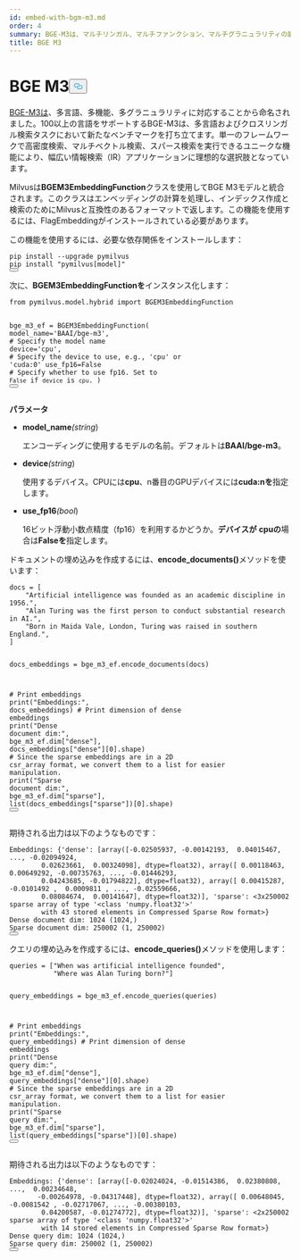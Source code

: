 ```yaml
---
id: embed-with-bgm-m3.md
order: 4
summary: BGE-M3は、マルチリンガル、マルチファンクション、マルチグラニュラリティの能力から名付けられた。
title: BGE M3
---
```

<h1 id="BGE-M3" class="common-anchor-header">BGE M3<button data-href="#BGE-M3" class="anchor-icon" translate="no">
      <svg translate="no"
        aria-hidden="true"
        focusable="false"
        height="20"
        version="1.1"
        viewBox="0 0 16 16"
        width="16"
      >
        <path
          fill="#0092E4"
          fill-rule="evenodd"
          d="M4 9h1v1H4c-1.5 0-3-1.69-3-3.5S2.55 3 4 3h4c1.45 0 3 1.69 3 3.5 0 1.41-.91 2.72-2 3.25V8.59c.58-.45 1-1.27 1-2.09C10 5.22 8.98 4 8 4H4c-.98 0-2 1.22-2 2.5S3 9 4 9zm9-3h-1v1h1c1 0 2 1.22 2 2.5S13.98 12 13 12H9c-.98 0-2-1.22-2-2.5 0-.83.42-1.64 1-2.09V6.25c-1.09.53-2 1.84-2 3.25C6 11.31 7.55 13 9 13h4c1.45 0 3-1.69 3-3.5S14.5 6 13 6z"
        ></path>
      </svg>
    </button></h1><p><a href="https://arxiv.org/abs/2402.03216">BGE-M3は</a>、多言語、多機能、多グラニュラリティに対応することから命名されました。100以上の言語をサポートするBGE-M3は、多言語およびクロスリンガル検索タスクにおいて新たなベンチマークを打ち立てます。単一のフレームワークで高密度検索、マルチベクトル検索、スパース検索を実行できるユニークな機能により、幅広い情報検索（IR）アプリケーションに理想的な選択肢となっています。</p>
<p>Milvusは<strong>BGEM3EmbeddingFunction</strong>クラスを使用してBGE M3モデルと統合されます。このクラスはエンベッディングの計算を処理し、インデックス作成と検索のためにMilvusと互換性のあるフォーマットで返します。この機能を使用するには、FlagEmbeddingがインストールされている必要があります。</p>
<p>この機能を使用するには、必要な依存関係をインストールします：</p>
<pre><code translate="no" class="language-bash">pip install --upgrade pymilvus
pip install <span class="hljs-string">&quot;pymilvus[model]&quot;</span>
<button class="copy-code-btn"></button></code></pre>
<p>次に、<strong>BGEM3EmbeddingFunctionを</strong>インスタンス化します：</p>
<pre><code translate="no" class="language-python"><span class="hljs-keyword">from</span> pymilvus.model.hybrid <span class="hljs-keyword">import</span> BGEM3EmbeddingFunction

bge_m3_ef = BGEM3EmbeddingFunction(
    model_name=<span class="hljs-string">&#x27;BAAI/bge-m3&#x27;</span>, <span class="hljs-comment"># Specify the model name</span>
    device=<span class="hljs-string">&#x27;cpu&#x27;</span>, <span class="hljs-comment"># Specify the device to use, e.g., &#x27;cpu&#x27; or &#x27;cuda:0&#x27;</span>
    use_fp16=<span class="hljs-literal">False</span> <span class="hljs-comment"># Specify whether to use fp16. Set to `False` if `device` is `cpu`.</span>
)
<button class="copy-code-btn"></button></code></pre>
<p><strong>パラメータ</strong></p>
<ul>
<li><p><strong>model_name</strong><em>(string</em>)</p>
<p>エンコーディングに使用するモデルの名前。デフォルトは<strong>BAAI/bge-m3</strong>。</p></li>
<li><p><strong>device</strong><em>(string</em>)</p>
<p>使用するデバイス。CPUには<strong>cpu</strong>、n番目のGPUデバイスには<strong>cuda:nを</strong>指定します。</p></li>
<li><p><strong>use_fp16</strong><em>(bool</em>)</p>
<p>16ビット浮動小数点精度（fp16）を利用するかどうか。<strong>デバイスが</strong> <strong>cpuの</strong>場合は<strong>Falseを</strong>指定します。</p></li>
</ul>
<p>ドキュメントの埋め込みを作成するには、<strong>encode_documents()</strong>メソッドを使います：</p>
<pre><code translate="no" class="language-python">docs = [
    <span class="hljs-string">&quot;Artificial intelligence was founded as an academic discipline in 1956.&quot;</span>,
    <span class="hljs-string">&quot;Alan Turing was the first person to conduct substantial research in AI.&quot;</span>,
    <span class="hljs-string">&quot;Born in Maida Vale, London, Turing was raised in southern England.&quot;</span>,
]

docs_embeddings = bge_m3_ef.encode_documents(docs)

<span class="hljs-comment"># Print embeddings</span>
<span class="hljs-built_in">print</span>(<span class="hljs-string">&quot;Embeddings:&quot;</span>, docs_embeddings)
<span class="hljs-comment"># Print dimension of dense embeddings</span>
<span class="hljs-built_in">print</span>(<span class="hljs-string">&quot;Dense document dim:&quot;</span>, bge_m3_ef.dim[<span class="hljs-string">&quot;dense&quot;</span>], docs_embeddings[<span class="hljs-string">&quot;dense&quot;</span>][<span class="hljs-number">0</span>].shape)
<span class="hljs-comment"># Since the sparse embeddings are in a 2D csr_array format, we convert them to a list for easier manipulation.</span>
<span class="hljs-built_in">print</span>(<span class="hljs-string">&quot;Sparse document dim:&quot;</span>, bge_m3_ef.dim[<span class="hljs-string">&quot;sparse&quot;</span>], <span class="hljs-built_in">list</span>(docs_embeddings[<span class="hljs-string">&quot;sparse&quot;</span>])[<span class="hljs-number">0</span>].shape)
<button class="copy-code-btn"></button></code></pre>
<p>期待される出力は以下のようなものです：</p>
<pre><code translate="no" class="language-python">Embeddings: {<span class="hljs-string">&#x27;dense&#x27;</span>: [array([<span class="hljs-number">-0.02505937</span>, <span class="hljs-number">-0.00142193</span>,  <span class="hljs-number">0.04015467</span>, ..., <span class="hljs-number">-0.02094924</span>,
        <span class="hljs-number">0.02623661</span>,  <span class="hljs-number">0.00324098</span>], dtype=<span class="hljs-type">float32</span>), array([ <span class="hljs-number">0.00118463</span>,  <span class="hljs-number">0.00649292</span>, <span class="hljs-number">-0.00735763</span>, ..., <span class="hljs-number">-0.01446293</span>,
        <span class="hljs-number">0.04243685</span>, <span class="hljs-number">-0.01794822</span>], dtype=<span class="hljs-type">float32</span>), array([ <span class="hljs-number">0.00415287</span>, <span class="hljs-number">-0.0101492</span> ,  <span class="hljs-number">0.0009811</span> , ..., <span class="hljs-number">-0.02559666</span>,
        <span class="hljs-number">0.08084674</span>,  <span class="hljs-number">0.00141647</span>], dtype=<span class="hljs-type">float32</span>)], <span class="hljs-string">&#x27;sparse&#x27;</span>: &lt;<span class="hljs-number">3</span>x250002 sparse array of <span class="hljs-keyword">type</span> <span class="hljs-string">&#x27;&lt;class &#x27;</span>numpy.<span class="hljs-type">float32</span><span class="hljs-string">&#x27;&gt;&#x27;</span>
        with <span class="hljs-number">43</span> stored elements in Compressed Sparse Row format&gt;}
Dense document dim: <span class="hljs-number">1024</span> (<span class="hljs-number">1024</span>,)
Sparse document dim: <span class="hljs-number">250002</span> (<span class="hljs-number">1</span>, <span class="hljs-number">250002</span>)
<button class="copy-code-btn"></button></code></pre>
<p>クエリの埋め込みを作成するには、<strong>encode_queries()</strong>メソッドを使用します：</p>
<pre><code translate="no" class="language-python">queries = [<span class="hljs-string">&quot;When was artificial intelligence founded&quot;</span>, 
           <span class="hljs-string">&quot;Where was Alan Turing born?&quot;</span>]

query_embeddings = bge_m3_ef.encode_queries(queries)

<span class="hljs-comment"># Print embeddings</span>
<span class="hljs-built_in">print</span>(<span class="hljs-string">&quot;Embeddings:&quot;</span>, query_embeddings)
<span class="hljs-comment"># Print dimension of dense embeddings</span>
<span class="hljs-built_in">print</span>(<span class="hljs-string">&quot;Dense query dim:&quot;</span>, bge_m3_ef.dim[<span class="hljs-string">&quot;dense&quot;</span>], query_embeddings[<span class="hljs-string">&quot;dense&quot;</span>][<span class="hljs-number">0</span>].shape)
<span class="hljs-comment"># Since the sparse embeddings are in a 2D csr_array format, we convert them to a list for easier manipulation.</span>
<span class="hljs-built_in">print</span>(<span class="hljs-string">&quot;Sparse query dim:&quot;</span>, bge_m3_ef.dim[<span class="hljs-string">&quot;sparse&quot;</span>], <span class="hljs-built_in">list</span>(query_embeddings[<span class="hljs-string">&quot;sparse&quot;</span>])[<span class="hljs-number">0</span>].shape)
<button class="copy-code-btn"></button></code></pre>
<p>期待される出力は以下のようなものです：</p>
<pre><code translate="no" class="language-python">Embeddings: {<span class="hljs-string">&#x27;dense&#x27;</span>: [array([<span class="hljs-number">-0.02024024</span>, <span class="hljs-number">-0.01514386</span>,  <span class="hljs-number">0.02380808</span>, ...,  <span class="hljs-number">0.00234648</span>,
       <span class="hljs-number">-0.00264978</span>, <span class="hljs-number">-0.04317448</span>], dtype=<span class="hljs-type">float32</span>), array([ <span class="hljs-number">0.00648045</span>, <span class="hljs-number">-0.0081542</span> , <span class="hljs-number">-0.02717067</span>, ..., <span class="hljs-number">-0.00380103</span>,
        <span class="hljs-number">0.04200587</span>, <span class="hljs-number">-0.01274772</span>], dtype=<span class="hljs-type">float32</span>)], <span class="hljs-string">&#x27;sparse&#x27;</span>: &lt;<span class="hljs-number">2</span>x250002 sparse array of <span class="hljs-keyword">type</span> <span class="hljs-string">&#x27;&lt;class &#x27;</span>numpy.<span class="hljs-type">float32</span><span class="hljs-string">&#x27;&gt;&#x27;</span>
        with <span class="hljs-number">14</span> stored elements in Compressed Sparse Row format&gt;}
Dense query dim: <span class="hljs-number">1024</span> (<span class="hljs-number">1024</span>,)
Sparse query dim: <span class="hljs-number">250002</span> (<span class="hljs-number">1</span>, <span class="hljs-number">250002</span>)
<button class="copy-code-btn"></button></code></pre>
